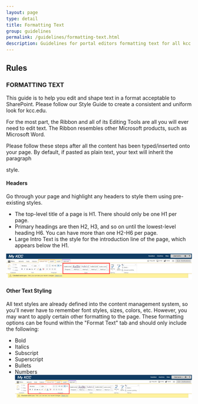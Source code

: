 ```yaml
---
layout: page
type: detail
title: Formatting Text
group: guidelines
permalink: /guidelines/formatting-text.html
description: Guidelines for portal editors formatting text for all kcc SharePoint websites.
---
```


## Rules
### FORMATTING TEXT
This guide is to help you edit and shape text in a format acceptable to SharePoint. Please follow our Style Guide to create a consistent and uniform look for kcc.edu.

For the most part, the Ribbon and all of its Editing Tools are all you will ever need to edit text. The Ribbon resembles other Microsoft products, such as Microsoft Word.

Please follow these steps after all the content has been typed/inserted onto your page. By default, if pasted as plain text, your text will inherit the paragraph <p> style.

#### Headers

Go through your page and highlight any headers to style them using pre-existing styles.

-   The top-level title of a page is H1. There should only be one H1 per page.
-   Primary headings are then H2, H3, and so on until the lowest-level heading H6. You can have more than one H2-H6 per page.
-   Large Intro Text is the style for the introduction line of the page, which appears below the H1.

![Header Styles](/img/formatting-text_headings.jpg)
#### Other Text Styling

All text styles are already defined into the content management system, so you'll never have to remember font styles, sizes, colors, etc. However, you may want to apply certain other formatting to the page. These formatting options can be found within the "Format Text" tab and should only include the following:

-   Bold
-   Italics
-   Subscript
-   Superscript
-   Bullets
-   Numbers
![Text Styles](/img/formatting-text_styling.jpg)
